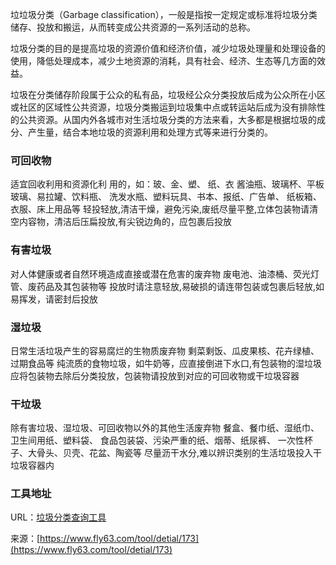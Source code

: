 垃垃圾分类（Garbage classification），一般是指按一定规定或标准将垃圾分类储存、投放和搬运，从而转变成公共资源的一系列活动的总称。 

垃圾分类的目的是提高垃圾的资源价值和经济价值，减少垃圾处理量和处理设备的使用，降低处理成本，减少土地资源的消耗，具有社会、经济、生态等几方面的效益。 

垃圾在分类储存阶段属于公众的私有品，垃圾经公众分类投放后成为公众所在小区或社区的区域性公共资源，垃圾分类搬运到垃圾集中点或转运站后成为没有排除性的公共资源。从国内外各城市对生活垃圾分类的方法来看，大多都是根据垃圾的成分、产生量，结合本地垃圾的资源利用和处理方式等来进行分类的。

### 可回收物
适宜回收利用和资源化利 用的，如：玻、金、塑、 纸、衣
酱油瓶、玻璃杯、平板玻璃、易拉罐、饮料瓶、 洗发水瓶、塑料玩具、书本、报纸、广告单、 纸板箱、衣服、床上用品等
轻投轻放,清洁干燥，避免污染,废纸尽量平整,立体包装物请清空内容物，清洁后压扁投放,有尖锐边角的，应包裹后投放

### 有害垃圾
对人体健康或者自然环境造成直接或潜在危害的废弃物
废电池、油漆桶、荧光灯管、废药品及其包装物等
投放时请注意轻放,易破损的请连带包装或包裹后轻放,如易挥发，请密封后投放

### 湿垃圾
日常生活垃圾产生的容易腐烂的生物质废弃物
剩菜剩饭、瓜皮果核、花卉绿植、过期食品等
纯流质的食物垃圾，如牛奶等，应直接倒进下水口,有包装物的湿垃圾应将包装物去除后分类投放，包装物请投放到对应的可回收物或干垃圾容器

### 干垃圾
除有害垃圾、湿垃圾、可回收物以外的其他生活废弃物
餐盒、餐巾纸、湿纸巾、卫生间用纸、塑料袋、 食品包装袋、污染严重的纸、烟蒂、纸尿裤、 一次性杯子、大骨头、贝壳、花盆、陶瓷等
尽量沥干水分,难以辨识类别的生活垃圾投入干垃圾容器内

### 工具地址
URL：[垃圾分类查询工具](https://www.fly63.com/tool/garbage/)

来源：[https://www.fly63.com/tool/detial/173](https://www.fly63.com/tool/detial/173)

